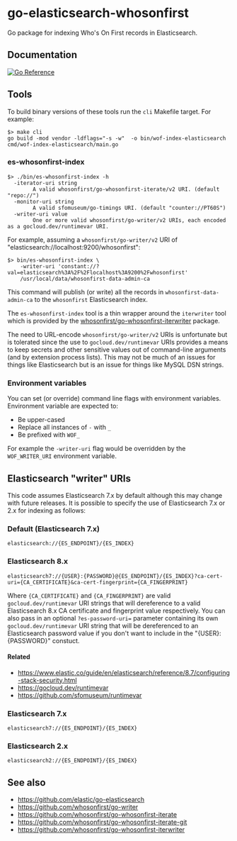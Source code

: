# go-elasticsearch-whosonfirst

Go package for indexing Who's On First records in Elasticsearch.

## Documentation

[![Go Reference](https://pkg.go.dev/badge/github.com/whosonfirst/go-whosonfirst-elasticsearch.svg)](https://pkg.go.dev/github.com/whosonfirst/go-whosonfirst-elasticsearch)

## Tools

To build binary versions of these tools run the `cli` Makefile target. For example:

```
$> make cli
go build -mod vendor -ldflags="-s -w"  -o bin/wof-index-elasticsearch cmd/wof-index-elasticsearch/main.go
```

### es-whosonfirst-index

```
$> ./bin/es-whosonfirst-index -h
  -iterator-uri string
    	A valid whosonfirst/go-whosonfirst-iterate/v2 URI. (default "repo://")
  -monitor-uri string
    	A valid sfomuseum/go-timings URI. (default "counter://PT60S")
  -writer-uri value
    	One or more valid whosonfirst/go-writer/v2 URIs, each encoded as a gocloud.dev/runtimevar URI.
```	

For example, assuming a `whosonfirst/go-writer/v2` URI of "elasticsearch://localhost:9200/whosonfirst":

```
$> bin/es-whosonfirst-index \
   	-writer-uri 'constant://?val=elasticsearch%3A%2F%2Flocalhost%3A9200%2Fwhosonfirst'
	/usr/local/data/whosonfirst-data-admin-ca
```

This command will publish (or write) all the records in `whosonfirst-data-admin-ca` to the `whosonfirst` Elasticsearch index.

The `es-whosonfirst-index` tool is a thin wrapper around the `iterwriter` tool which is provided by the [whosonfirst/go-whosonfirst-iterwriter](https://github.com/whosonfirst/go-whosonfirst-iterwriter) package.

The need to URL-encode `whosonfirst/go-writer/v2` URIs is unfortunate but is tolerated since the use to `gocloud.dev/runtimevar` URIs provides a means to keep secrets and other sensitive values out of command-line arguments (and by extension process lists). This may not be much of an issues for things like Elasticsearch but is an issue for things like MySQL DSN strings.

### Environment variables

You can set (or override) command line flags with environment variables. Environment variable are expected to:

* Be upper-cased
* Replace all instances of `-` with `_`
* Be prefixed with `WOF_`

For example the `-writer-uri` flag would be overridden by the `WOF_WRITER_URI` environment variable.

## Elasticsearch "writer" URIs

This code assumes Elasticsearch 7.x by default although this may change with future releases. It is possible to specify the use of Elasticsearch 7.x or 2.x for indexing as follows:

### Default (Elasticsearch 7.x)

```
elasticsearch://{ES_ENDPOINT}/{ES_INDEX}
```

### Elasticsearch 8.x

```
elasticsearch7://{USER}:{PASSWORD}@{ES_ENDPOINT}/{ES_INDEX}?ca-cert-uri={CA_CERTIFICATE}&ca-cert-fingerprint={CA_FINGERPRINT}
```

Where `{CA_CERTIFICATE}` and `{CA_FINGERPRINT}` are valid `gocloud.dev/runtimevar` URI strings that will dereference to a valid Elasticsearch 8.x CA certificate and fingerprint value respectively. You can also pass in an optional `?es-password-uri=` parameter containing its own `gocloud.dev/runtimevar` URI string that will be dereferenced to an Elasticsearch password value if you don't want to include in the "{USER}:{PASSWORD}" constuct.

#### Related

* https://www.elastic.co/guide/en/elasticsearch/reference/8.7/configuring-stack-security.html
* https://gocloud.dev/runtimevar
* https://github.com/sfomuseum/runtimevar

### Elasticsearch 7.x

```
elasticsearch7://{ES_ENDPOINT}/{ES_INDEX}
```

### Elasticsearch 2.x

```
elasticsearch2://{ES_ENDPOINT}/{ES_INDEX}
```

## See also

* https://github.com/elastic/go-elasticsearch
* https://github.com/whosonfirst/go-writer
* https://github.com/whosonfirst/go-whosonfirst-iterate
* https://github.com/whosonfirst/go-whosonfirst-iterate-git
* https://github.com/whosonfirst/go-whosonfirst-iterwriter